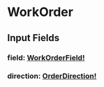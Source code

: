# WorkOrder

## Input Fields

### field: [WorkOrderField!](../enums/work-order-field.md)

### direction: [OrderDirection!](../enums/order-direction.md)
